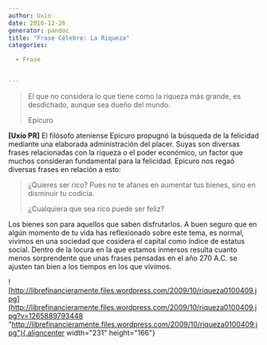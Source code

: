 ```yaml
---
author: Uxío
date: 2016-12-26
generator: pandoc
title: "Frase Célebre: La Riqueza"
categories:

  - Frase


---
```




> El que no considera lo que tiene como la riqueza más grande, es
> desdichado, aunque sea dueño del mundo.
>
> Epicuro

**\[Uxío PR\]** El filósofo ateniense Epicuro propugnó la búsqueda de la
felicidad mediante una elaborada administración del placer. Suyas son
diversas frases relacionadas con la riqueza o el poder económico, un
factor que muchos consideran fundamental para la felicidad. Epicuro nos
regaó diversas frases en relación a esto:

> ¿Quieres ser rico? Pues no te afanes en aumentar tus bienes, sino en
> disminuir tu codicia.
>
> ¿Cualquiera que sea rico puede ser feliz?

Los bienes son para aquellos que saben disfrutarlos. A buen seguro que
en algún momento de tu vida has reflexionado sobre este tema, es normal,
vivimos en una sociedad que cosidera el capital como índice de estatus
social. Dentro de la locura en la que estamos inmersos resulta cuanto
menos sorprendente que unas frases pensadas en el año 270 A.C. se
ajusten tan bien a los tiempos en los que vivimos.

![http://librefinancieramente.files.wordpress.com/2009/10/riqueza0100409.jpg](http://librefinancieramente.files.wordpress.com/2009/10/riqueza0100409.jpg?v=1265889793448 "http://librefinancieramente.files.wordpress.com/2009/10/riqueza0100409.jpg"){.aligncenter
width="231" height="166"}
